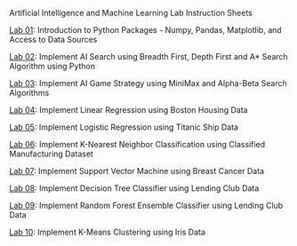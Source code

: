 Artificial Intelligence and Machine Learning Lab Instruction Sheets

[Lab 01](https://github.com/Veerlasathvikapatel/AIML_2303A52434/blob/main/week_1_aiml.ipynb): Introduction to Python Packages - Numpy, Pandas, Matplotlib, and Access to Data Sources

[Lab 02](https://github.com/Veerlasathvikapatel/AIML_2303A52434/blob/main/week_2_aiml.ipynb): Implement AI Search using Breadth First, Depth First and A* Search Algorithm using Python

[Lab 03](https://github.com/Veerlasathvikapatel/AIML_2303A52434/blob/main/week_3_aiml.ipynb): Implement AI Game Strategy using MiniMax and Alpha-Beta Search Algorithms

[Lab 04](https://github.com/Veerlasathvikapatel/AIML_2303A52434/blob/main/week_4_aiml.ipynb): Implement Linear Regression using Boston Housing Data

[Lab 05](https://github.com/Veerlasathvikapatel/AIML_2303A52434/blob/main/week_5_aiml.ipynb): Implement Logistic Regression using Titanic Ship Data

[Lab 06](https://github.com/Veerlasathvikapatel/AIML_2303A52434/blob/main/week_6_aiml.ipynb): Implement K-Nearest Neighbor Classification using Classified Manufacturing Dataset

[Lab 07](): Implement Support Vector Machine using Breast Cancer Data

[Lab 08](): Implement Decision Tree Classifier using Lending Club Data

[Lab 09](): Implement Random Forest Ensemble Classifier using Lending Club Data

[Lab 10](): Implement K-Means Clustering using Iris Data
